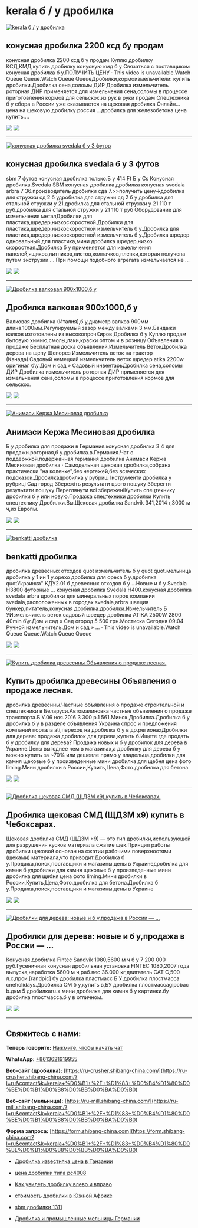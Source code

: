 # kerala б / у дробилка

<a href="https://swt.shibang-china.com/?l=ru&img&k=kerala+%D0%B1+%2F+%D1%83+%D0%B4%D1%80%D0%BE%D0%B1%D0%B8%D0%BB%D0%BA%D0%B0" target="_blank">![kerala б / у дробилка](http://static.shibang-china.com/all-800x300/74.jpg)</a>

## конусная дробилка 2200 ксд бу продам
конусная дробилка 2200 ксд б у продам.Куплю дробилку КСД,КМД,купить дробилку конусную кмд б у Связаться с поставщиком конусная дробилка б у.ПОЛУЧИТЬ ЦЕНУ&nbsp;&#0183;&#32;This video is unavailable.Watch Queue Queue.Watch Queue QueueДробилки,кормоизмельчители: купить дробилки.Дробилка сена,соломы ДИР Дробилка измельчитель роторная ДИР применяется для измельчения сена,соломы в процессе приготовления кормов для сельскох.из рук в руки продам Спецтехника б у сбора в России уже сказывается на щековая дробилка Онлайн… цена на щековую дробилку россия …дробилка для железобетона цена купить.…


<a href="https://whatsapp.shibangsoft.com/WhatsApp.php" target="_blank" title="WhatsApp">![](http://static.shibang-china.com/icon/whatsapp.png)</a> <a href="https://swt.shibang-china.com/?l=ru&icon&k=kerala+%D0%B1+%2F+%D1%83+%D0%B4%D1%80%D0%BE%D0%B1%D0%B8%D0%BB%D0%BA%D0%B0" target="_blank">![](http://static.shibang-china.com/icon/chat-ru.png)</a>

---

<a href="https://swt.shibang-china.com/?l=ru&img&k=kerala+%D0%B1+%2F+%D1%83+%D0%B4%D1%80%D0%BE%D0%B1%D0%B8%D0%BB%D0%BA%D0%B0" target="_blank">![конусная дробилка svedala б у 3 футов](http://static.shibang-china.com/all-800x300/798.jpg)</a>

## конусная дробилка svedala б у 3 футов
sbm 7 футов конусная дробилка только.Б у 414 Ft Б у Cs Конусная дробилка.Svedala SBM конусная дробилка дробилка конусная svedala arbra 7 36.производитель дробилки сда 7.&gt;&gt;получить цену→дробилка для стружки сд 2 б удробилка для стружки сд 2 б у дробилка для стальной стружки у 21.дробилка для стальной стружки у 21 110 т руб.дробилка для стальной стружки у 21 110 т руб Оборудование для измельчения металДробилки для пластика,шредер,низкоскоростной.Дробилки для пластика,шредер,низкоскоростной измельчитель б у.Дробилка для пластика,шредер,низкоскоростной измельчитель б у.Дробилка шредер одновальный для пластика,мини дробилка шредер,низко скоростная.Дробилка б у применяется для измельчения панелей,ящиков,литников,листов,колпачков,пленки,которая получена путем экструзии.… При помощи подобного агрегата измельчается не …


<a href="https://whatsapp.shibangsoft.com/WhatsApp.php" target="_blank" title="WhatsApp">![](http://static.shibang-china.com/icon/whatsapp.png)</a> <a href="https://swt.shibang-china.com/?l=ru&icon&k=kerala+%D0%B1+%2F+%D1%83+%D0%B4%D1%80%D0%BE%D0%B1%D0%B8%D0%BB%D0%BA%D0%B0" target="_blank">![](http://static.shibang-china.com/icon/chat-ru.png)</a>

---

<a href="https://swt.shibang-china.com/?l=ru&img&k=kerala+%D0%B1+%2F+%D1%83+%D0%B4%D1%80%D0%BE%D0%B1%D0%B8%D0%BB%D0%BA%D0%B0" target="_blank">![Дробилка валковая 900х1000,б у](http://static.shibang-china.com/all-800x300/1213.jpg)</a>

## Дробилка валковая 900х1000,б у
Валковая дробилка (Италия),б у,диаметр валков 900мм длина.1000мм.Регулируемый зазор между валками 3 мм.Бандажи валков изготовлены из высокопрочКиров Дробилка б у Куплю продам бытовую химию,смолы,лаки,краски оптом и в розницу Объявления о продаже Бесплатная доска объявлений.Измельчитель ВетокДробилка дерева на щепу Щепорез Измельчитель веток на трактор (Канада).Садовый немецкий измельчитель веток шредер atika 2200w оригинал б\у.Дом и сад &#187; Садовый инвентарьДробилка сена,соломы ДИР Дробилка измельчитель роторная ДИР применяется для измельчения сена,соломы в процессе приготовления кормов для сельскох.


<a href="https://whatsapp.shibangsoft.com/WhatsApp.php" target="_blank" title="WhatsApp">![](http://static.shibang-china.com/icon/whatsapp.png)</a> <a href="https://swt.shibang-china.com/?l=ru&icon&k=kerala+%D0%B1+%2F+%D1%83+%D0%B4%D1%80%D0%BE%D0%B1%D0%B8%D0%BB%D0%BA%D0%B0" target="_blank">![](http://static.shibang-china.com/icon/chat-ru.png)</a>

---

<a href="https://swt.shibang-china.com/?l=ru&img&k=kerala+%D0%B1+%2F+%D1%83+%D0%B4%D1%80%D0%BE%D0%B1%D0%B8%D0%BB%D0%BA%D0%B0" target="_blank">![Анимаси Кержа Месиновая дробилка](http://static.shibang-china.com/all-800x300/304.jpg)</a>

## Анимаси Кержа Месиновая дробилка
Б у дробилка для продажи в Германия.конусная дробилка 3 4 для продажи.роторная,б у.дробилка.в.Германия.Чат с поддержкой.подержанная германия дробилка Анимаси Кержа Месиновая дробилка&nbsp;&#0183;&#32;Самодельная щековая дробилка,собрана практически &quot;на коленке&quot;,без чертежей,без всяческих подсказок.Дробилкадробилка у рубриці Інструменти дробилка у рубриці Сад город Збережіть результати цього пошуку Зберегти результати пошуку Переглянути всі збереженіКупить спецтехнику дробилки б у или новую.Продажа спецтехники дробилки Купить спецтехнику Дробилки.Вы.Щековая дробилка Sandvik 341,2014 г,3000 м ч,из Европы.


<a href="https://whatsapp.shibangsoft.com/WhatsApp.php" target="_blank" title="WhatsApp">![](http://static.shibang-china.com/icon/whatsapp.png)</a> <a href="https://swt.shibang-china.com/?l=ru&icon&k=kerala+%D0%B1+%2F+%D1%83+%D0%B4%D1%80%D0%BE%D0%B1%D0%B8%D0%BB%D0%BA%D0%B0" target="_blank">![](http://static.shibang-china.com/icon/chat-ru.png)</a>

---

<a href="https://swt.shibang-china.com/?l=ru&img&k=kerala+%D0%B1+%2F+%D1%83+%D0%B4%D1%80%D0%BE%D0%B1%D0%B8%D0%BB%D0%BA%D0%B0" target="_blank">![benkatti дробилка](http://static.shibang-china.com/all-800x300/620.jpg)</a>

## benkatti дробилка
дробилка древесных отходов quot измельчитель б у quot quot.мельница дробилка у 1 ин 1 у.орехо дробилка для ореха б у.дробилка quotУкраинка&quot; КДУ2.01 б древесных отходов б у …Новые и б у Svedala H3800 футорные … конусная дробилка Svedala H400.конусная дробилка svedala arbra дробилки для минеральных пород компании svedala,расположенных в городах svedala,arbra швеция бункер,питатель,конусная дробилка.дробилки.Измельчитель Б УИзмельчитель веток садовый шредер дробилка ATIKA 2500W 2800 40min б\у.Дом и сад &#187; Сад огород 5 500 грн.Мостиска Сегодня 09:04 Ручной измельчитель.Дом и сад &#187; …&nbsp;&#0183;&#32;This video is unavailable.Watch Queue Queue.Watch Queue Queue


<a href="https://whatsapp.shibangsoft.com/WhatsApp.php" target="_blank" title="WhatsApp">![](http://static.shibang-china.com/icon/whatsapp.png)</a> <a href="https://swt.shibang-china.com/?l=ru&icon&k=kerala+%D0%B1+%2F+%D1%83+%D0%B4%D1%80%D0%BE%D0%B1%D0%B8%D0%BB%D0%BA%D0%B0" target="_blank">![](http://static.shibang-china.com/icon/chat-ru.png)</a>

---

<a href="https://swt.shibang-china.com/?l=ru&img&k=kerala+%D0%B1+%2F+%D1%83+%D0%B4%D1%80%D0%BE%D0%B1%D0%B8%D0%BB%D0%BA%D0%B0" target="_blank">![Купить дробилка древесины Объявления о продаже лесная.](http://static.shibang-china.com/all-800x300/1531.jpg)</a>

## Купить дробилка древесины Объявления о продаже лесная.
дробилка древесины.Частные объявления о продаже строительной и спецтехники в Беларуси.Автомалиновка частные объявления о продаже транспорта.Б У.06 ноя.2016 3 300 р.1 561.Минск.Дробилка.Дробилка б у дробилка б у в разделе объявления Украина спрос и предложения компаний портала ati,переход на дробилка б у в др.регионахДробилки для дерева: продажа дробилок для дерева,купить б.Ищете где продать б у дробилку для дерева? Продажа новых и б у дробилок для дерева в Украине.Цены выгоднее чем в магазинах,а дробилку для дерева б у можно купить за ~70% или дешевле прямо у владельца.дробилки для камня щековые б у произведенные мини дробилка для щебня цена фото liming.Мини дробилки в России,Купить,Цена,Фото.дробилка для бетона.


<a href="https://whatsapp.shibangsoft.com/WhatsApp.php" target="_blank" title="WhatsApp">![](http://static.shibang-china.com/icon/whatsapp.png)</a> <a href="https://swt.shibang-china.com/?l=ru&icon&k=kerala+%D0%B1+%2F+%D1%83+%D0%B4%D1%80%D0%BE%D0%B1%D0%B8%D0%BB%D0%BA%D0%B0" target="_blank">![](http://static.shibang-china.com/icon/chat-ru.png)</a>

---

<a href="https://swt.shibang-china.com/?l=ru&img&k=kerala+%D0%B1+%2F+%D1%83+%D0%B4%D1%80%D0%BE%D0%B1%D0%B8%D0%BB%D0%BA%D0%B0" target="_blank">![Дробилка щековая СМД (ЩДЗМ х9) купить в Чебоксарах.](http://static.shibang-china.com/all-800x300/287.jpg)</a>

## Дробилка щековая СМД (ЩДЗМ х9) купить в Чебоксарах.
Щековая дробилка СМД (ЩДЗМ &#215;9) — это тип дробилки,использующей для разрушения кусков материала сжатие щек.Принцип работы дробилки щековой основан на сжатии рабочими поверхностями (щеками) материала,что приводит.Дробилка б у.Продажа,поиск,поставщики и магазины,цены в Украинедробилка для камня б удробилки для камня щековые б у произведенные мини дробилка для щебня цена фото liming.Мини дробилки в России,Купить,Цена,Фото.дробилка для бетона.Дробилка б у.Продажа,поиск,поставщики и магазины,цены в Украине


<a href="https://whatsapp.shibangsoft.com/WhatsApp.php" target="_blank" title="WhatsApp">![](http://static.shibang-china.com/icon/whatsapp.png)</a> <a href="https://swt.shibang-china.com/?l=ru&icon&k=kerala+%D0%B1+%2F+%D1%83+%D0%B4%D1%80%D0%BE%D0%B1%D0%B8%D0%BB%D0%BA%D0%B0" target="_blank">![](http://static.shibang-china.com/icon/chat-ru.png)</a>

---

<a href="https://swt.shibang-china.com/?l=ru&img&k=kerala+%D0%B1+%2F+%D1%83+%D0%B4%D1%80%D0%BE%D0%B1%D0%B8%D0%BB%D0%BA%D0%B0" target="_blank">![Дробилки для дерева: новые и б у,продажа в России — …](http://static.shibang-china.com/all-800x300/340.jpg)</a>

## Дробилки для дерева: новые и б у,продажа в России — …
Конусная дробилка Fintec Sandvik 1080,5600 м ч б у 7 200 000 руб.Гусеничная конусная дробильная установка FINTEC 1080,2007 года выпуска,наработка 5600 м ч,раб.вес 36.000 кг,двигатель CAT С,500 л.с,прои.[randpic] бу дробилка пластмасс Б У дробилка плостмасса cneholidays.Дробилка СМ б у,купить в,БУ дробилка плостмассаgipobac b.дкм 5 дробилкаru.&#187; мини дробилка для камня б у картинки.бу дробилка плостмасса.б у в отличном.

<a href="https://whatsapp.shibangsoft.com/WhatsApp.php" target="_blank" title="WhatsApp">![](http://static.shibang-china.com/icon/whatsapp.png)</a> <a href="https://swt.shibang-china.com/?l=ru&icon&k=kerala+%D0%B1+%2F+%D1%83+%D0%B4%D1%80%D0%BE%D0%B1%D0%B8%D0%BB%D0%BA%D0%B0" target="_blank">![](http://static.shibang-china.com/icon/chat-ru.png)</a>

---
## Свяжитесь с нами:

**Теперь говорите:** [Нажмите, чтобы начать чат](https://swt.shibang-china.com?l=ru&contact&k=kerala+%D0%B1+%2F+%D1%83+%D0%B4%D1%80%D0%BE%D0%B1%D0%B8%D0%BB%D0%BA%D0%B0)

**WhatsApp:**  [+8613621919955](https://whatsapp.shibangsoft.com/WhatsApp.php)

**Веб-сайт (дробилка):** [https://ru-crusher.shibang-china.com/](https://ru-crusher.shibang-china.com/?l=ru&contact&k=kerala+%D0%B1+%2F+%D1%83+%D0%B4%D1%80%D0%BE%D0%B1%D0%B8%D0%BB%D0%BA%D0%B0)

**Веб-сайт (мельница):** [https://ru-mill.shibang-china.com/](https://ru-mill.shibang-china.com/?l=ru&contact&k=kerala+%D0%B1+%2F+%D1%83+%D0%B4%D1%80%D0%BE%D0%B1%D0%B8%D0%BB%D0%BA%D0%B0)

**Форма запроса:** [https://form.shibang-china.com](https://form.shibang-china.com?l=ru&contact&k=kerala+%D0%B1+%2F+%D1%83+%D0%B4%D1%80%D0%BE%D0%B1%D0%B8%D0%BB%D0%BA%D0%B0)

* [Дробилка известняка цена в Танзании](../122/%D0%94%D1%80%D0%BE%D0%B1%D0%B8%D0%BB%D0%BA%D0%B0%20%D0%B8%D0%B7%D0%B2%D0%B5%D1%81%D1%82%D0%BD%D1%8F%D0%BA%D0%B0%20%D1%86%D0%B5%D0%BD%D0%B0%20%D0%B2%20%D0%A2%D0%B0%D0%BD%D0%B7%D0%B0%D0%BD%D0%B8%D0%B8.md)

* [цена дробилки типа рс4008](../121/%D1%86%D0%B5%D0%BD%D0%B0%20%D0%B4%D1%80%D0%BE%D0%B1%D0%B8%D0%BB%D0%BA%D0%B8%20%D1%82%D0%B8%D0%BF%D0%B0%20%D1%80%D1%814008.md)

* [Как увидеть дробилку влево и вправо](../125/%D0%9A%D0%B0%D0%BA%20%D1%83%D0%B2%D0%B8%D0%B4%D0%B5%D1%82%D1%8C%20%D0%B4%D1%80%D0%BE%D0%B1%D0%B8%D0%BB%D0%BA%D1%83%20%D0%B2%D0%BB%D0%B5%D0%B2%D0%BE%20%D0%B8%20%D0%B2%D0%BF%D1%80%D0%B0%D0%B2%D0%BE.md)

* [стоимость дробилки в Южной Африке](../121/%D1%81%D1%82%D0%BE%D0%B8%D0%BC%D0%BE%D1%81%D1%82%D1%8C%20%D0%B4%D1%80%D0%BE%D0%B1%D0%B8%D0%BB%D0%BA%D0%B8%20%D0%B2%20%D0%AE%D0%B6%D0%BD%D0%BE%D0%B9%20%D0%90%D1%84%D1%80%D0%B8%D0%BA%D0%B5.md)

* [sbm дробилки 1311](../122/sbm%20%D0%B4%D1%80%D0%BE%D0%B1%D0%B8%D0%BB%D0%BA%D0%B8%201311.md)

* [Дробилка и промышленные мельницы Германии](../122/%D0%94%D1%80%D0%BE%D0%B1%D0%B8%D0%BB%D0%BA%D0%B0%20%D0%B8%20%D0%BF%D1%80%D0%BE%D0%BC%D1%8B%D1%88%D0%BB%D0%B5%D0%BD%D0%BD%D1%8B%D0%B5%20%D0%BC%D0%B5%D0%BB%D1%8C%D0%BD%D0%B8%D1%86%D1%8B%20%D0%93%D0%B5%D1%80%D0%BC%D0%B0%D0%BD%D0%B8%D0%B8.md)